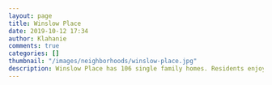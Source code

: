 ```yaml
---
layout: page
title: Winslow Place
date: 2019-10-12 17:34
author: Klahanie
comments: true
categories: []
thumbnail: "/images/neighborhoods/winslow-place.jpg"
description: Winslow Place has 106 single family homes. Residents enjoy a park with a play structure and an open recreational space; the park is surrounded by a green belt on three sides. This neighbothood is within easy walking distance of the Mountainview Park, which has a pool, play structure, basketball court, pickleball court, two tennis courts, a Park and Ride area, and access to the Klahanie Powerline Trail. 
---
```

<object type="image/svg+xml" data="{{site.url}}/images/neighborhoods/winslow-place.svg" class="img-fluid"/>
